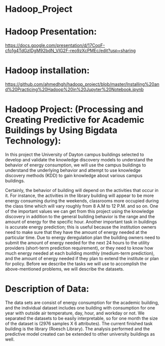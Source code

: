 # Hadoop_Project

# Hadoop Presentation:

https://docs.google.com/presentation/d/17CooF-cfo1g4TdGzIDgM92bdN_VIG2F-reo9zXcPMEc/edit?usp=sharing

# Hadoop installation:
https://github.com/ahmedhgh/hadoop_project/blob/master/Installing%20and%20Practicing%20Hadoop%20in%20Jupyter%20Notebook.ipynb

# Hadoop Project: (Processing and Creating Predictive for Academic Buildings by Using Bigdata Technology):

In this project the University of Dayton campus buildings selected to develop and validate the knowledge
discovery models to understand the behavior of energy consumption, we will use the campus buildings to
understand the underlying behavior and attempt to use knowledge discovery methods (KDD) to gain
knowledge about various campus buildings.

Certainly, the behavior of building will depend on the activities that occur in it. For instance, the activities
in the library building will appear to be more energy consuming during the weekends, classrooms more
occupied during the class time which will vary roughly from 8 A.M to 12 P.M. and so on.
One of the important values we can get from this project using the knowledge discovery in addition to the
general building behavior is the range and the amount of energy for the specific hour.
Another important task in buildings is accurate energy prediction; this is useful because the institution
owners need to make sure that they have the amount of energy needed at the particular time. Due to
energy deregulation plan the building owners need to submit the amount of energy needed for the next 24
hours to the utility providers (short-term prediction requirement), or they need to know how much energy
needed at each building monthly (medium-term prediction), and the amount of energy needed if they plan
to extend the institute or plan for policy.
Before we describe the tasks we will use to accomplish the above-mentioned problems, we will describe
the datasets.



# Description of Data:
The data sets are consist of energy consumption for the academic building, and the individual dataset
includes one building with consumption for one year with outside air temperature, day, hour, and
workday or not. We separated the datasets to be easily interpretable, so for one month the size of the
dataset is (2976 samples X 6 attributes). The current finished task building is the library (Roesch Library).
The analysis performed and the predictive model created can be extended to other university buildings as
well.
